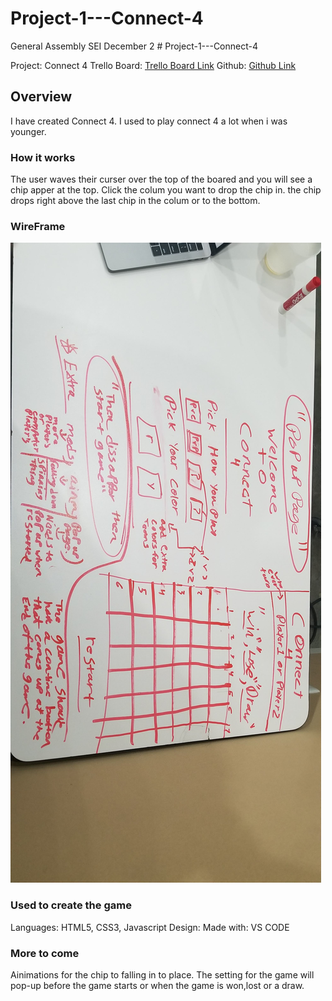 # Project-1---Connect-4
General Assembly SEI December 2 # Project-1---Connect-4

Project: Connect 4
Trello Board: [Trello Board Link](https://trello.com/invite/b/dcXSDXNb/47744d2fa1dd9fe09426eadd462fa59e/project-1)
Github: [Github Link](https://github.com/IanGitHub2/Project-1---Connect-4)

## Overview
  I have created Connect 4. I used to play connect 4 a lot when i was younger. 


### How it works
  The user waves their curser over the top of the boared and you will see a chip apper at the top. Click the colum you want to drop the chip in. the chip drops right above the last chip in the colum or to the bottom.


### WireFrame
![wireFrame img](./20191202_123245.jpg)


### Used to create the game
Languages: HTML5, CSS3, Javascript
Design:
Made with: VS CODE


### More to come
Ainimations for the chip to falling in to place.
The setting for the game will pop-up before the game starts or when the game is won,lost or a draw.